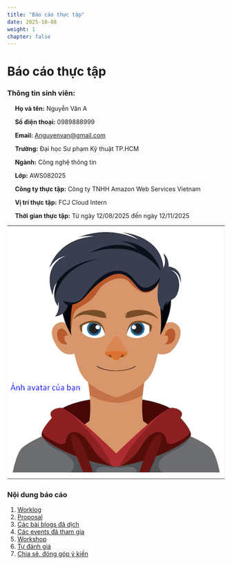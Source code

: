 ```yaml
---
title: "Báo cáo thực tập"
date: 2025-10-08
weight: 1
chapter: false
---
```


# Báo cáo thực tập
### Thông tin sinh viên:
&emsp; **Họ và tên:** Nguyễn Văn A

&emsp; **Số điện thoại:** 0989888999

&emsp; **Email:** Anguyenvan@gmail.com

&emsp; **Trường:** Đại học Sư phạm Kỹ thuật TP.HCM

&emsp; **Ngành:** Công nghệ thông tin

&emsp; **Lớp:** AWS082025

&emsp; **Công ty thực tập:** Công ty TNHH Amazon Web Services Vietnam

&emsp; **Vị trí thực tập:** FCJ Cloud Intern

&emsp; **Thời gian thực tập:** Từ ngày 12/08/2025 đến ngày 12/11/2025

![Ảnh đại diện của bạn](/images/avatar.png)



### Nội dung báo cáo

1.  [Worklog](1-Worklog/)
2.  [Proposal](2-Proposal/)
3.  [Các bài blogs đã dịch](3-BlogsTranslated/)
4.  [Các events đã tham gia](4-EventParticipated/)
5.  [Workshop](5-Workshop/)
6.  [Tự đánh giá](6-Self-evaluation/)
7.  [Chia sẻ, đóng góp ý kiến](7-Feedback/)
